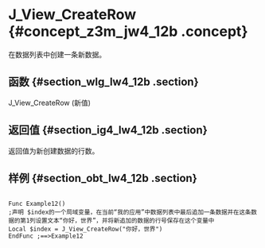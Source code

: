 # J\_View\_CreateRow {#concept_z3m_jw4_12b .concept}

在数据列表中创建一条新数据。

## 函数 {#section_wlg_lw4_12b .section}

J\_View\_CreateRow \(新值\)

## 返回值 {#section_ig4_lw4_12b .section}

返回值为新创建数据的行数。

## 样例 {#section_obt_lw4_12b .section}

```

Func Example12()
;声明 $index的一个局域变量，在当前“我的应用”中数据列表中最后追加一条数据并在这条数据的第1列设置文本“你好，世界”，并将新追加的数据的行号保存在这个变量中
Local $index = J_View_CreateRow("你好，世界")
EndFunc ;==>Example12
```

